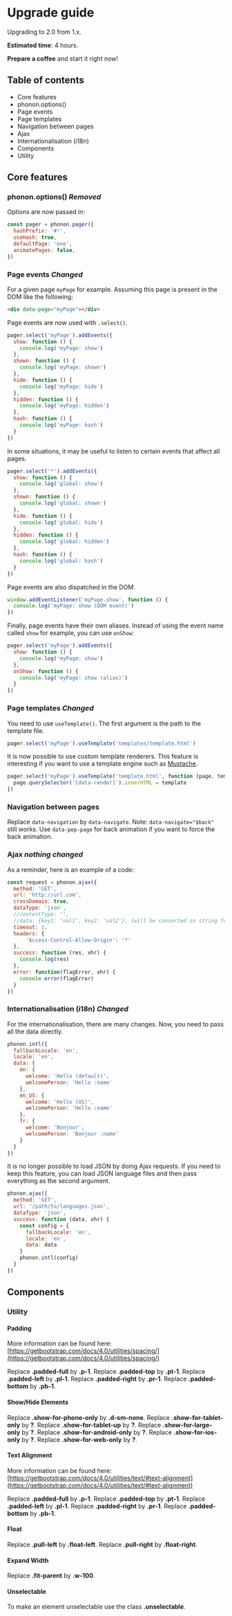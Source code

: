 # Upgrade guide

Upgrading to 2.0 from 1.x.

**Estimated time**: 4 hours.

**Prepare a coffee** and start it right now!

## Table of contents

* Core features
* phonon.options()
* Page events
* Page templates
* Navigation between pages
* Ajax
* Internationalisation (i18n)
* Components
* Utility

## Core features

### phonon.options() <i>Removed</i>

Options are now passed in:

```js
const pager = phonon.pager({
  hashPrefix: '#!',
  useHash: true,
  defaultPage: 'one',
  animatePages: false,
})
```

### Page events <i>Changed</i>

For a given page `myPage` for example.
Assuming this page is present in the DOM like the following:

```html
<div data-page="myPage"></div>
```

Page events are now used with `.select()`.

```js
pager.select('myPage').addEvents({
  show: function () {
    console.log('myPage: show')
  },
  shown: function () {
    console.log('myPage: shown')
  },
  hide: function () {
    console.log('myPage: hide')
  },
  hidden: function () {
    console.log('myPage: hidden')
  },
  hash: function () {
    console.log('myPage: hash')
  }
})
```

In some situations, it may be useful to listen to certain events that affect all pages.

```js
pager.select('*').addEvents({
  show: function () {
    console.log('global: show')
  },
  shown: function () {
    console.log('global: shown')
  },
  hide: function () {
    console.log('global: hide')
  },
  hidden: function () {
    console.log('global: hidden')
  },
  hash: function () {
    console.log('global: hash')
  }
})
```

Page events are also dispatched in the DOM.

```js
window.addEventListener('myPage.show', function () {
  console.log('myPage: show (DOM event)')
})
```

Finally, page events have their own aliases.
Instead of using the event name called `show` for example, you can use `onShow`:

```js
pager.select('myPage').addEvents({
  show: function () {
    console.log('myPage: show')
  },
  onShow: function () {
    console.log('myPage: show (alias)')
  }
})
```

### Page templates <i>Changed</i>

You need to use `useTemplate()`.
The first argument is the path to the template file.

```js
pager.select('myPage').useTemplate('templates/template.html')
```

It is now possible to use custom template renderers.
This feature is interesting if you want to use a template engine such as [Mustache](https://mustache.github.io).

```js
pager.select('myPage').useTemplate('template.html', function (page, template, elements) {
  page.querySelector('[data-render]').innerHTML = template
})
```

### Navigation between pages

Replace `data-navigation` by `data-navigate`.
Note: `data-navigate="$back"` still works.
Use `data-pop-page` for back animation if you want to force the back animation.

### Ajax <i>nothing changed</i>

As a reminder, here is an example of a code:

```js
const request = phonon.ajax({
  method: 'GET',
  url: 'http://url.com',
  crossDomain: true,
  dataType: 'json',
  //contentType: '',
  //data: {key1: 'val1', key2: 'val2'}, (will be converted in string format)
  timeout: 1,
  headers: {
      'Access-Control-Allow-Origin': '*'
  },
  success: function (res, xhr) {
    console.log(res)
  },
  error: function(flagError, xhr) {
    console.error(flagError)
  }
})
```

### Internationalisation (i18n) <i>Changed</i>

For the internationalisation, there are many changes.
Now, you need to pass all the data directly.

```js
phonon.intl({
  fallbackLocale: 'en',
  locale: 'en',
  data: {
    en: {
      welcome: 'Hello (default)',
      welcomePerson: 'Hello :name'
    },
    en_US: {
      welcome: 'Hello (US)',
      welcomePerson: 'Hello :name'
    },
    fr: {
      welcome: 'Bonjour',
      welcomePerson: 'Bonjour :name'
    }
  }
})
```

It is no longer possible to load JSON by doing Ajax requests.
If you need to keep this feature, you can load JSON language files and then
pass everything as the second argument.

```js
phonon.ajax({
  method: 'GET',
  url: '/path/to/languages.json',
  dataType: 'json',
  success: function (data, xhr) {
    const config = {
      fallbackLocale: 'en',
      locale: 'en',
      data: data
    }
    phonon.intl(config)
  }
})

```

## Components

### Utility

#### Padding

More information can be found here: [https://getbootstrap.com/docs/4.0/utilities/spacing/](https://getbootstrap.com/docs/4.0/utilities/spacing/)

Replace **.padded-full** by **.p-1**.
Replace **.padded-top** by **.pt-1**.
Replace **.padded-left** by **.pl-1**.
Replace **.padded-right** by **.pr-1**.
Replace **.padded-bottom** by **.pb-1**.

#### Show/Hide Elements

Replace **.show-for-phone-only** by **.d-sm-none**.
Replace **.show-for-tablet-only** by **?**.
Replace **.show-for-tablet-up** by **?**.
Replace **.show-for-large-only** by **?**.
Replace **.show-for-android-only** by **?**.
Replace **.show-for-ios-only** by **?**.
Replace **.show-for-web-only** by **?**.

#### Text Alignment

More information can be found here: [https://getbootstrap.com/docs/4.0/utilities/text/#text-alignment](https://getbootstrap.com/docs/4.0/utilities/text/#text-alignment)

Replace **.padded-full** by **.p-1**.
Replace **.padded-top** by **.pt-1**.
Replace **.padded-left** by **.pl-1**.
Replace **.padded-right** by **.pr-1**.
Replace **.padded-bottom** by **.pb-1**.

#### Float

Replace **.pull-left** by **.float-left**.
Replace **.pull-right** by **.float-right**.

#### Expand Width

Replace **.fit-parent** by **.w-100**.

#### Unselectable

To make an element unselectable use the class **.unselectable**.
